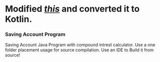 # Modified *[this](https://github.com/Christian-Nerd/Saving_Account)* and converted it to Kotlin.

### Saving Account Program
Saving Account Java Program with compound intrest calculator.
Use a one folder placement usage for source compilation.
Use an IDE to Build it from source!